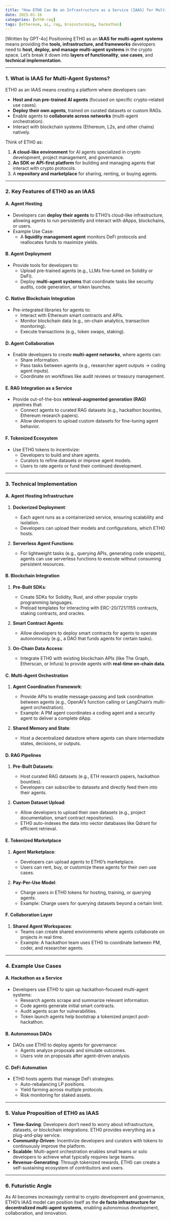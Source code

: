 ```yaml
---
title: "How ETH0 Can Be an Infrastructure as a Service (IAAS) for Multi-Agent Systems"
date: 2025-01-16
categories: [eth0-rag]
tags: [ethereum, ai, rag, brainstorming, hackathon]
---
```


[Written by GPT-4o]
Positioning ETH0 as an **IAAS for multi-agent systems** means providing the **tools, infrastructure, and frameworks** developers need to **host, deploy, and manage multi-agent systems** in the crypto space. Let’s break it down into **layers of functionality**, **use cases**, and **technical implementation**.

---

### **1. What is IAAS for Multi-Agent Systems?**
ETH0 as an IAAS means creating a platform where developers can:
- **Host and run pre-trained AI agents** (focused on specific crypto-related use cases).
- **Deploy their own agents**, trained on curated datasets or custom RAGs.
- Enable agents to **collaborate across networks** (multi-agent orchestration).
- Interact with blockchain systems (Ethereum, L2s, and other chains) natively.

Think of ETH0 as:
1. **A cloud-like environment** for AI agents specialized in crypto development, project management, and governance.
2. **An SDK or API-first platform** for building and managing agents that interact with crypto protocols.
3. A **repository and marketplace** for sharing, renting, or buying agents.

---

### **2. Key Features of ETH0 as an IAAS**

#### **A. Agent Hosting**
- Developers can **deploy their agents** to ETH0’s cloud-like infrastructure, allowing agents to run persistently and interact with dApps, blockchains, or users.
- Example Use Case:
  - A **liquidity management agent** monitors DeFi protocols and reallocates funds to maximize yields.

#### **B. Agent Deployment**
- Provide tools for developers to:
  - Upload pre-trained agents (e.g., LLMs fine-tuned on Solidity or DeFi).
  - Deploy **multi-agent systems** that coordinate tasks like security audits, code generation, or token launches.

#### **C. Native Blockchain Integration**
- Pre-integrated libraries for agents to:
  - Interact with Ethereum smart contracts and APIs.
  - Monitor blockchain data (e.g., on-chain analytics, transaction monitoring).
  - Execute transactions (e.g., token swaps, staking).

#### **D. Agent Collaboration**
- Enable developers to create **multi-agent networks**, where agents can:
  - Share information.
  - Pass tasks between agents (e.g., researcher agent outputs → coding agent inputs).
  - Coordinate on workflows like audit reviews or treasury management.

#### **E. RAG Integration as a Service**
- Provide out-of-the-box **retrieval-augmented generation (RAG)** pipelines that:
  - Connect agents to curated RAG datasets (e.g., hackathon bounties, Ethereum research papers).
  - Allow developers to upload custom datasets for fine-tuning agent behavior.

#### **F. Tokenized Ecosystem**
- Use ETH0 tokens to incentivize:
  - Developers to build and share agents.
  - Curators to refine datasets or improve agent models.
  - Users to rate agents or fund their continued development.

---

### **3. Technical Implementation**

#### **A. Agent Hosting Infrastructure**
1. **Dockerized Deployment**:
   - Each agent runs as a containerized service, ensuring scalability and isolation.
   - Developers can upload their models and configurations, which ETH0 hosts.

2. **Serverless Agent Functions**:
   - For lightweight tasks (e.g., querying APIs, generating code snippets), agents can use serverless functions to execute without consuming persistent resources.

#### **B. Blockchain Integration**
1. **Pre-Built SDKs**:
   - Create SDKs for Solidity, Rust, and other popular crypto programming languages.
   - Preload templates for interacting with ERC-20/721/1155 contracts, staking contracts, and oracles.

2. **Smart Contract Agents**:
   - Allow developers to deploy smart contracts for agents to operate autonomously (e.g., a DAO that funds agents for certain tasks).

3. **On-Chain Data Access**:
   - Integrate ETH0 with existing blockchain APIs (like The Graph, Etherscan, or Infura) to provide agents with **real-time on-chain data**.

#### **C. Multi-Agent Orchestration**
1. **Agent Coordination Framework**:
   - Provide APIs to enable message-passing and task coordination between agents (e.g., OpenAI’s function calling or LangChain’s multi-agent orchestration).
   - Example: A PM agent coordinates a coding agent and a security agent to deliver a complete dApp.

2. **Shared Memory and State**:
   - Host a decentralized datastore where agents can share intermediate states, decisions, or outputs.

#### **D. RAG Pipelines**
1. **Pre-Built Datasets**:
   - Host curated RAG datasets (e.g., ETH research papers, hackathon bounties).
   - Developers can subscribe to datasets and directly feed them into their agents.

2. **Custom Dataset Upload**:
   - Allow developers to upload their own datasets (e.g., project documentation, smart contract repositories).
   - ETH0 auto-indexes the data into vector databases like Qdrant for efficient retrieval.

#### **E. Tokenized Marketplace**
1. **Agent Marketplace**:
   - Developers can upload agents to ETH0’s marketplace.
   - Users can rent, buy, or customize these agents for their own use cases.

2. **Pay-Per-Use Model**:
   - Charge users in ETH0 tokens for hosting, training, or querying agents.
   - Example: Charge users for querying datasets beyond a certain limit.

#### **F. Collaboration Layer**
1. **Shared Agent Workspaces**:
   - Teams can create shared environments where agents collaborate on projects in real time.
   - Example: A hackathon team uses ETH0 to coordinate between PM, coder, and researcher agents.

---

### **4. Example Use Cases**

#### **A. Hackathon as a Service**
- Developers use ETH0 to spin up hackathon-focused multi-agent systems:
  - Research agents scrape and summarize relevant information.
  - Code agents generate initial smart contracts.
  - Audit agents scan for vulnerabilities.
  - Token launch agents help bootstrap a tokenized project post-hackathon.

#### **B. Autonomous DAOs**
- DAOs use ETH0 to deploy agents for governance:
  - Agents analyze proposals and simulate outcomes.
  - Users vote on proposals after agent-driven analysis.

#### **C. DeFi Automation**
- ETH0 hosts agents that manage DeFi strategies:
  - Auto-rebalancing LP positions.
  - Yield farming across multiple protocols.
  - Risk monitoring for staked assets.

---

### **5. Value Proposition of ETH0 as IAAS**

- **Time-Saving**: Developers don’t need to worry about infrastructure, datasets, or blockchain integrations. ETH0 provides everything as a plug-and-play service.
- **Community-Driven**: Incentivize developers and curators with tokens to continuously improve the platform.
- **Scalable**: Multi-agent orchestration enables small teams or solo developers to achieve what typically requires large teams.
- **Revenue-Generating**: Through tokenized rewards, ETH0 can create a self-sustaining ecosystem of contributors and users.

---

### **6. Futuristic Angle**
As AI becomes increasingly central to crypto development and governance, ETH0’s IAAS model can position itself as the **de facto infrastructure for decentralized multi-agent systems**, enabling autonomous development, collaboration, and innovation.